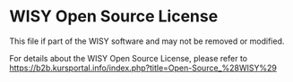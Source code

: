 
WISY Open Source License
========================

This file if part of the WISY software and may not be removed or modified.

For details about the WISY Open Source License, please refer to
https://b2b.kursportal.info/index.php?title=Open-Source_%28WISY%29

